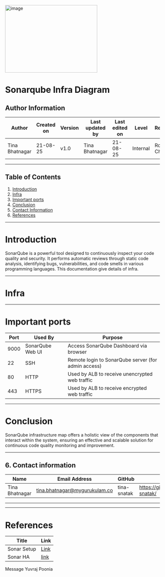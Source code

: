 <img width="300" height="220" alt="image" src="https://github.com/user-attachments/assets/36afb877-b797-4912-8a76-2e2939bbe5fc" />



# Sonarqube Infra Diagram 

##  Author Information

| **Author**   | **Created on** | **Version** | **Last updated by** | **Last edited on** | **Level** | **Reviewer**  |
|--------------|----------------|-------------|---------------------|--------------------|-----------|---------------|
| Tina Bhatnagar  | 21-08-25    | v1.0  |  Tina Bhatnagar |21-08-25     | Internal    | Rohit Chopra    |

---

## Table of Contents

1. [Introduction](#introduction)
2. [Infra](#infra)
3. [Important ports](#important-ports)
4. [Conclusion](#conclusion)
5. [Contact Information](#contact-information)
3. [References](#references)

---

# Introduction
SonarQube is a powerful tool designed to continuously inspect your code quality and security. It performs automatic reviews through static code analysis, identifying bugs, vulnerabilities, and code smells in various programming languages. This documentation give details of infra.

---

# Infra






---

# Important ports



| **Port** | **Used By**         | **Purpose**                                         |
|----------|---------------------|-----------------------------------------------------|
| 9000     | SonarQube Web UI    | Access SonarQube Dashboard via browser              |
| 22       | SSH                 | Remote login to SonarQube server (for admin access) |
| 80       | HTTP         | Used by ALB to receive unencrypted web traffic |
| 443      | HTTPS        | Used by ALB to receive encrypted web traffic |

---

# Conclusion
SonarQube infrastructure map offers a holistic view of the components that interact within the system, ensuring an effective and scalable solution for continuous code quality monitoring and improvement.

---

## 6. Contact information


| Name| Email Address      | GitHub | URL |
|-----|--------------------------|-------------|---------|
| Tina Bhatnagar | [tina.bhatnagar@mygurukulam.co](mailto:tina.bhatnagar@mygurukulam.co)|  tina-snatak  | https://github.com/tina-snatak/ |

---


---

# References


| **Title** | **Link** |
|----------------------------------------------------|--------------------|
| Sonar Setup|[Link](https://dev.to/sagary2j/sonarqube-infrastructure-setup-using-aws-ec2-and-postgresql-3lpb) |
|Sonar HA | [link](https://community.sonarsource.com/t/sonarqube-community-edition-high-availability/117618) |











Message Yuvraj Poonia
